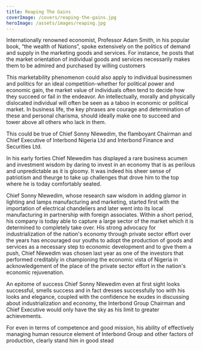 ```yaml
---
title: Reaping The Gains
coverImage: /covers/reaping-the-gains.jpg
heroImage: /assets/images/reaping.jpg
---
```


Internationally renowned economist, Professor Adam Smith, in his popular book, “the wealth of Nations”, spoke extensively on the politics of demand and supply in the marketing goods and services. For instance, he posts that the market orientation of individual goods and services necessarily makes them to be admired and purchased by willing customers

This marketability phenomenon could also apply to individual businessmen and politics for an ideal competition-whether for political power and economic gain, the market value of individuals often tend to decide how they succeed or fail in the endeavor. An intellectually, morally and physically dislocated individual will often be seen as a taboo in economic or political market. In business life, the key phrases are courage and determination of these and personal charisma, should ideally make one to succeed and tower above all others who lack in them.

This could be true of Chief Sonny Nlewedim, the flamboyant Chairman and Chief Executive of Interbond Nigeria Ltd and Interbond Finance and Securities Ltd.

In his early forties Chief Nlewedim has displayed a rare business acumen and investment wisdom by daring to invest in an economy that is as perilous and unpredictable as it is gloomy. It was indeed his sheer sense of patriotism and theurge to take up challenges that drove him to the top where he is today comfortably seated.

Chief Sonny Nlewedim, whose research saw wisdom in adding glamor in lighting and lamps manufacturing and marketing, started first with the importation of electrical chandeliers and later went into its local manufacturing in partnership with foreign associates. Within a short period, his company is today able to capture a large sector of the market which it is determined to completely take over. His strong advocacy for industrialization of the nation's economy through private sector effort over the years has encouraged our youths to adopt the production of goods and services as a necessary step to economic development and to give them a push, Chief Nlewedim was chosen last year as one of the investors that performed creditably in championing the economic vista of Nigeria in acknowledgement of the place of the private sector effort in the nation's economic rejuvenation.

An epitome of success Chief Sonny Nlewedim even at first sight looks successful, smells success and in fact dresses successfully too with his looks and elegance, coupled with the confidence he exudes in discussing about industrialization and economy, the Interbond Group Chairman and Chief Executive would only have the sky as his limit to greater achievements.

For even in terms of competence and good mission, his ability of effectively managing human resource element of Interbond Group and other factors of production, clearly stand him in good stead
